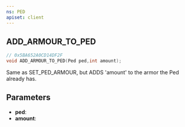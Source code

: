 ```yaml
---
ns: PED
apiset: client
---
```

## ADD_ARMOUR_TO_PED

```c
// 0x5BA652A0CD14DF2F
void ADD_ARMOUR_TO_PED(Ped ped,int amount);
```

Same as SET_PED_ARMOUR, but ADDS 'amount' to the armor the Ped already has.

## Parameters
* **ped**:
* **amount**:



